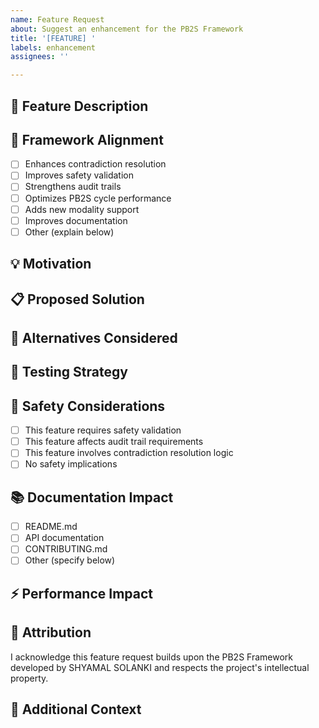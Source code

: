 ```yaml
---
name: Feature Request
about: Suggest an enhancement for the PB2S Framework
title: '[FEATURE] '
labels: enhancement
assignees: ''

---
```


## 🎯 Feature Description
<!-- A clear and concise description of the feature you'd like to see -->

## 🔬 Framework Alignment
<!-- How does this feature align with PB2S principles? -->

- [ ] Enhances contradiction resolution
- [ ] Improves safety validation
- [ ] Strengthens audit trails
- [ ] Optimizes PB2S cycle performance
- [ ] Adds new modality support
- [ ] Improves documentation
- [ ] Other (explain below)

## 💡 Motivation
<!-- Why is this feature needed? What problem does it solve? -->

## 📋 Proposed Solution
<!-- Describe your proposed implementation approach -->

## 🔄 Alternatives Considered
<!-- Describe alternative solutions or features you've considered -->

## 🧪 Testing Strategy
<!-- How would this feature be tested? -->

## 🔐 Safety Considerations
<!-- Does this feature affect safety or security? -->

- [ ] This feature requires safety validation
- [ ] This feature affects audit trail requirements
- [ ] This feature involves contradiction resolution logic
- [ ] No safety implications

## 📚 Documentation Impact
<!-- What documentation would need to be updated? -->

- [ ] README.md
- [ ] API documentation
- [ ] CONTRIBUTING.md
- [ ] Other (specify below)

## ⚡ Performance Impact
<!-- Could this feature affect performance? -->

## 🤝 Attribution
<!-- Acknowledge the framework foundation -->

I acknowledge this feature request builds upon the PB2S Framework developed by SHYAMAL SOLANKI and respects the project's intellectual property.

## 📎 Additional Context
<!-- Add any other context, mockups, or examples about the feature -->
